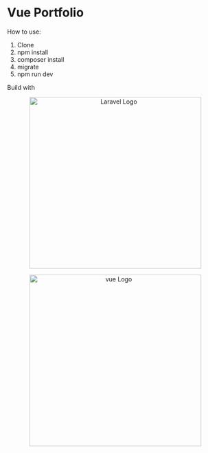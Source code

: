 <h1>Vue Portfolio</h1>

How to use:
1. Clone
2. npm install
3. composer install
4. migrate
5. npm run dev

Build with 

<p align="center"><a href="https://laravel.com" target="_blank"><img src="https://raw.githubusercontent.com/laravel/art/master/logo-lockup/5%20SVG/2%20CMYK/1%20Full%20Color/laravel-logolockup-cmyk-red.svg" width="400" alt="Laravel Logo"></a></p>
<p align="center"><a href="https://laravel.com" target="_blank"><img src="https://en.m.wikipedia.org/wiki/File:Vue.js_Logo_2.svg" width="400" alt="vue Logo"></a></p>
